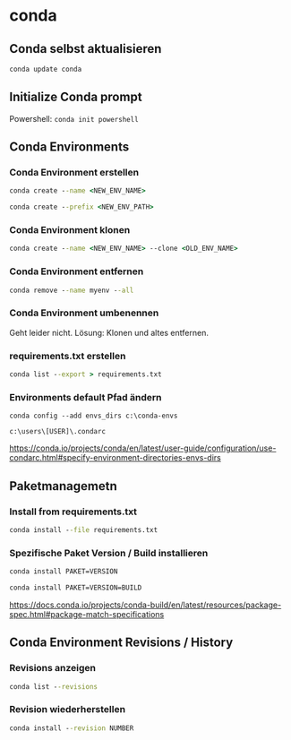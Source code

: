 # conda

## Conda selbst aktualisieren

```bat
conda update conda
```

## Initialize Conda prompt

Powershell: `conda init powershell`

## Conda Environments

### Conda Environment erstellen

```bat
conda create --name <NEW_ENV_NAME>
```

```bat
conda create --prefix <NEW_ENV_PATH>
```

### Conda Environment klonen

```bat
conda create --name <NEW_ENV_NAME> --clone <OLD_ENV_NAME>
```

### Conda Environment entfernen

```bat
conda remove --name myenv --all
```

### Conda Environment umbenennen

Geht leider nicht. Lösung: Klonen und altes entfernen.

### requirements.txt erstellen

```bat
conda list --export > requirements.txt
```

### Environments default Pfad ändern

`conda config --add envs_dirs c:\conda-envs`

`c:\users\[USER]\.condarc`

https://conda.io/projects/conda/en/latest/user-guide/configuration/use-condarc.html#specify-environment-directories-envs-dirs

## Paketmanagemetn

### Install from requirements.txt

```bat
conda install --file requirements.txt
```

### Spezifische Paket Version / Build installieren

```bat
conda install PAKET=VERSION
```

```bat
conda install PAKET=VERSION=BUILD
```

https://docs.conda.io/projects/conda-build/en/latest/resources/package-spec.html#package-match-specifications

## Conda Environment Revisions / History

### Revisions anzeigen

```bat
conda list --revisions
```

### Revision wiederherstellen

```bat
conda install --revision NUMBER
```
